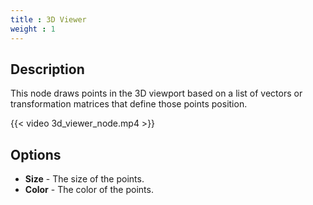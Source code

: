 ```yaml
---
title : 3D Viewer
weight : 1
---
```


## Description

This node draws points in the 3D viewport based on a list of vectors or
transformation matrices that define those points position.

{{< video 3d_viewer_node.mp4 >}}

## Options

- **Size** - The size of the points.
- **Color** - The color of the points.
